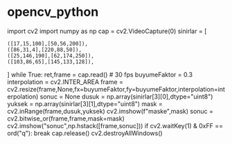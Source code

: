 # opencv_python
import cv2
import numpy as np
cap = cv2.VideoCapture(0)
sinirlar = [ 
        
    ([17,15,100],[50,56,200]),
    ([86,31,4],[220,88,50]),
    ([25,146,190],[62,174,250]),
    ([103,86,65],[145,133,128]),
]
while True:
    ret,frame = cap.read() # 30 fps 
    buyumeFaktor = 0.3
    interpolation = cv2.INTER_AREA
    frame = cv2.resize(frame,None,fx=buyumeFaktor,fy=buyumeFaktor,interpolation=interpolation)
    sonuc = None
    dusuk = np.array(sinirlar[3][0],dtype="uint8")
    yuksek = np.array(sinirlar[3][1],dtype="uint8")
    mask = cv2.inRange(frame,dusuk,yuksek)
    cv2.imshow(f"maske",mask)
    sonuc = cv2.bitwise_or(frame,frame,mask=mask)
    cv2.imshow("sonuc",np.hstack([frame,sonuc]))
    if cv2.waitKey(1) & 0xFF == ord("q"):
        break
cap.release()
cv2.destroyAllWindows()
